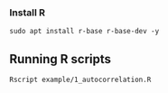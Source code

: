 ### Install R


```
sudo apt install r-base r-base-dev -y
```


## Running R scripts

```
Rscript example/1_autocorrelation.R
```